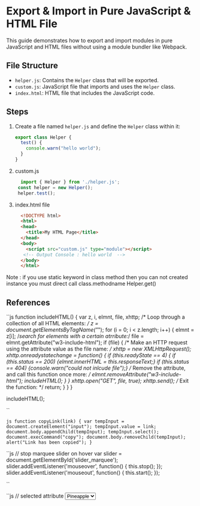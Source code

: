 # Export & Import in Pure JavaScript & HTML File

This guide demonstrates how to export and import modules in pure JavaScript and HTML files without using a module bundler like Webpack.

## File Structure
- `helper.js`: Contains the `Helper` class that will be exported.
- `custom.js`: JavaScript file that imports and uses the `Helper` class.
- `index.html`: HTML file that includes the JavaScript code.

## Steps
1. Create a file named `helper.js` and define the `Helper` class within it:
   ```javascript
   export class Helper {
     test() {
       console.warn("hello world");
     }
   }
   ```
2. custom.js
   ```javascript
     import { Helper } from './helper.js';
    const helper = new Helper();
    helper.test();
   ```
4. index.html file
     ```html
       <!DOCTYPE html>
       <html>
       <head>
         <title>My HTML Page</title>
       </head>
       <body>
         <script src="custom.js" type="module"></script>
        <!-- Output Console : hello world  -->
       </body>
       </html>
     ```
Note : if you use static keyword in class method then you can not created instance you must direct call class.methodname Helper.get()



## References
``js
    function includeHTML() {
  var z, i, elmnt, file, xhttp;
  /* Loop through a collection of all HTML elements: */
  z = document.getElementsByTagName("*");
  for (i = 0; i < z.length; i++) {
    elmnt = z[i];
    /*search for elements with a certain atrribute:*/
    file = elmnt.getAttribute("w3-include-html");
    if (file) {
      /* Make an HTTP request using the attribute value as the file name: */
      xhttp = new XMLHttpRequest();
      xhttp.onreadystatechange = function() {
        if (this.readyState == 4) {
          if (this.status == 200) {elmnt.innerHTML = this.responseText;}
          if (this.status == 404) {console.warn("could not inlcude file");}
            /* Remove the attribute, and call this function once more: */
          elmnt.removeAttribute("w3-include-html");
          includeHTML();
        }
      }
      xhttp.open("GET", file, true);
      xhttp.send();
      /* Exit the function: */
      return;
    }
  }
}

includeHTML();
        <div w3-include-html="include/c1.html"></div>
``

``js
function copyLink(link) {
        var tempInput = document.createElement("input");
        tempInput.value = link;
        document.body.appendChild(tempInput);
        tempInput.select();
        document.execCommand("copy");
        document.body.removeChild(tempInput);
        alert("Link has been copied");
    }
``

``js
// stop marquee slider on hover
  var slider = document.getElementById('slider_marquee');
    slider.addEventListener('mouseover', function() {
      this.stop();
    });
    slider.addEventListener('mouseout', function() {
      this.start();
    });

``

``js
// selected attribute
  <select>
    <option id="apple">Apple</option>
    <option id="orange">Orange</option>
    <option id="pineapple" selected>Pineapple</option> // Pre-selected
    <option id="banana">Banana</option>
  </select>
<script>
function myFunction() {
  document.getElementById("orange").selected = "true";
}
``

